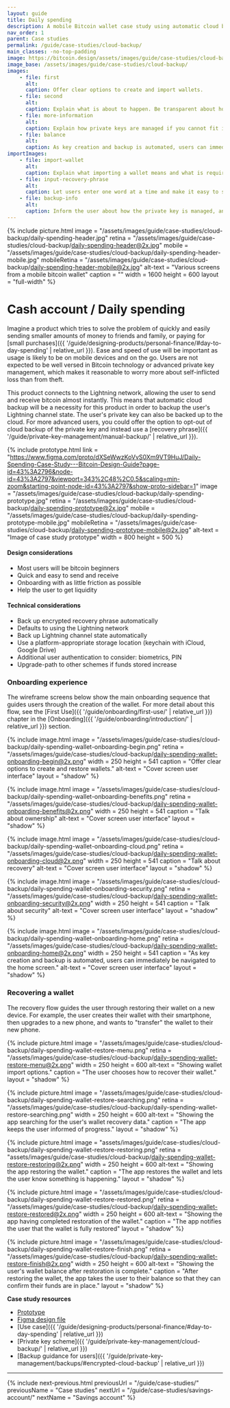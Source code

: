 ```yaml
---
layout: guide
title: Daily spending
description: A mobile Bitcoin wallet case study using automatic cloud backup as a private key management scheme.
nav_order: 1
parent: Case studies
permalink: /guide/case-studies/cloud-backup/
main_classes: -no-top-padding
image: https://bitcoin.design/assets/images/guide/case-studies/cloud-backup/cloud-backup-preview.jpg
image_base: /assets/images/guide/case-studies/cloud-backup/
images:
    - file: first
      alt:
      caption: Offer clear options to create and import wallets.
    - file: second
      alt:
      caption: Explain what is about to happen. Be transparent about how the private key is stored and the risks. Advanced options can be placed on a separate page.
    - file: more-information
      alt:
      caption: Explain how private keys are managed if you cannot fit it all on the previous screen. Link to general Bitcoin information to help users get up to speed.
    - file: balance
      alt:
      caption: As key creation and backup is automated, users can immediately be navigated to the home screen.
importImages:
    - file: import-wallet
      alt:
      caption: Explain what importing a wallet means and what is required. Point out features or functions your wallet does not support if users may expect them.
    - file: input-recovery-phrase
      alt:
      caption: Let users enter one word at a time and make it easy to see what order they should go in.
    - file: backup-info
      alt:
      caption: Inform the user about how the private key is managed, and if you have options let users decide here.
---
```


<!--
Editor's notes

Daily spending case study.

Illustration sources

https://www.figma.com/community/file/968416729557947210

-->

{% include picture.html
   image = "/assets/images/guide/case-studies/cloud-backup/daily-spending-header.jpg"
   retina = "/assets/images/guide/case-studies/cloud-backup/daily-spending-header@2x.jpg"
   mobile = "/assets/images/guide/case-studies/cloud-backup/daily-spending-header-mobile.jpg"
   mobileRetina = "/assets/images/guide/case-studies/cloud-backup/daily-spending-header-mobile@2x.jpg"
   alt-text = "Various screens from a mobile bitcoin wallet"
   caption = ""
   width = 1600
   height = 600
   layout = "full-width"
%}

# Cash account / Daily spending

Imagine a product which tries to solve the problem of quickly and easily sending smaller amounts of money to friends and family, or paying for [small purchases]({{ '/guide/designing-products/personal-finance/#day-to-day-spending' | relative_url }}). Ease and speed of use will be important as usage is likely to be on mobile devices and on the go. Users are not expected to be well versed in Bitcoin technology or advanced private key management, which makes it reasonable to worry more about self-inflicted loss than from theft.

This product connects to the Lightning network, allowing the user to send and receive bitcoin almost instantly. This means that automatic cloud backup will be a necessity for this product in order to backup the user's Lightning channel state. The user's private key can also be backed up to the cloud. For more advanced users, you could offer the option to opt-out of cloud backup of the private key and instead use a [recovery phrase]({{ '/guide/private-key-management/manual-backup/' | relative_url }}).

{% include prototype.html
   link = "https://www.figma.com/proto/dXSeWwzKoVvS0Xm9VT9HuJ/Daily-Spending-Case-Study---Bitcoin-Design-Guide?page-id=43%3A2796&node-id=43%3A2797&viewport=343%2C48%2C0.5&scaling=min-zoom&starting-point-node-id=43%3A2797&show-proto-sidebar=1"
   image = "/assets/images/guide/case-studies/cloud-backup/daily-spending-prototype.jpg"
   retina = "/assets/images/guide/case-studies/cloud-backup/daily-spending-prototype@2x.jpg"
   mobile = "/assets/images/guide/case-studies/cloud-backup/daily-spending-prototype-mobile.jpg"
   mobileRetina = "/assets/images/guide/case-studies/cloud-backup/daily-spending-prototype-mobile@2x.jpg"
   alt-text = "Image of case study prototype"
   width = 800
   height = 500
%}

#### Design considerations
- Most users will be bitcoin beginners
- Quick and easy to send and receive
- Onboarding with as little friction as possible
- Help the user to get liquidity

#### Technical considerations
- Back up encrypted recovery phrase automatically
- Defaults to using the Lightning network
- Back up Lightning channel state automatically
- Use a platform-appropriate storage location (keychain with iCloud, Google Drive)
- Additional user authentication to consider: biometrics, PIN
- Upgrade-path to other schemes if funds stored increase

### Onboarding experience

The wireframe screens below show the main onboarding sequence that guides users through the creation of the wallet. For more detail about this flow, see the [First Use]({{ '/guide/onboarding/first-use/' | relative_url }}) chapter in the [Onboarding]({{ '/guide/onboarding/introduction/' | relative_url }}) section.


<div class="image-slide-gallery">

{% include image.html
   image = "/assets/images/guide/case-studies/cloud-backup/daily-spending-wallet-onboarding-begin.png"
   retina = "/assets/images/guide/case-studies/cloud-backup/daily-spending-wallet-onboarding-begin@2x.png"
   width = 250
   height = 541
   caption = "Offer clear options to create and restore wallets."
   alt-text = "Cover screen user interface"
   layout = "shadow"
%}

{% include image.html
   image = "/assets/images/guide/case-studies/cloud-backup/daily-spending-wallet-onboarding-benefits.png"
   retina = "/assets/images/guide/case-studies/cloud-backup/daily-spending-wallet-onboarding-benefits@2x.png"
   width = 250
   height = 541
   caption = "Talk about ownership"
   alt-text = "Cover screen user interface"
   layout = "shadow"
%}

{% include image.html
   image = "/assets/images/guide/case-studies/cloud-backup/daily-spending-wallet-onboarding-cloud.png"
   retina = "/assets/images/guide/case-studies/cloud-backup/daily-spending-wallet-onboarding-cloud@2x.png"
   width = 250
   height = 541
   caption = "Talk about recovery"
   alt-text = "Cover screen user interface"
   layout = "shadow"
%}

{% include image.html
   image = "/assets/images/guide/case-studies/cloud-backup/daily-spending-wallet-onboarding-security.png"
   retina = "/assets/images/guide/case-studies/cloud-backup/daily-spending-wallet-onboarding-security@2x.png"
   width = 250
   height = 541
   caption = "Talk about security"
   alt-text = "Cover screen user interface"
   layout = "shadow"
%}

{% include image.html
   image = "/assets/images/guide/case-studies/cloud-backup/daily-spending-wallet-onboarding-home.png"
   retina = "/assets/images/guide/case-studies/cloud-backup/daily-spending-wallet-onboarding-home@2x.png"
   width = 250
   height = 541
   caption = "As key creation and backup is automated, users can immediately be navigated to the home screen."
   alt-text = "Cover screen user interface"
   layout = "shadow"
%}

</div>

### Recovering a wallet

The recovery flow guides the user through restoring their wallet on a new device. For example, the user creates their wallet with their smartphone, then upgrades to a new phone, and wants to "transfer" the wallet to their new phone.

<div class="image-slide-gallery">

{% include picture.html
   image = "/assets/images/guide/case-studies/cloud-backup/daily-spending-wallet-restore-menu.png"
   retina = "/assets/images/guide/case-studies/cloud-backup/daily-spending-wallet-restore-menu@2x.png"
   width = 250
   height = 600
   alt-text = "Showing wallet import options."
   caption = "The user chooses how to recover their wallet."
   layout = "shadow"
%}

{% include picture.html
   image = "/assets/images/guide/case-studies/cloud-backup/daily-spending-wallet-restore-searching.png"
   retina = "/assets/images/guide/case-studies/cloud-backup/daily-spending-wallet-restore-searching.png"
   width = 250
   height = 600
   alt-text = "Showing the app searching for the user's wallet recovery data."
   caption = "The app keeps the user informed of progress."
   layout = "shadow"
%}

{% include picture.html
   image = "assets/images/guide/case-studies/cloud-backup/daily-spending-wallet-restore-restoring.png"
   retina = "assets/images/guide/case-studies/cloud-backup/daily-spending-wallet-restore-restoring@2x.png"
   width = 250
   height = 600
   alt-text = "Showing the app restoring the wallet."
   caption = "The app restores the wallet and lets the user know something is happening."
   layout = "shadow"
%}

{% include picture.html
   image = "/assets/images/guide/case-studies/cloud-backup/daily-spending-wallet-restore-restored.png"
   retina = "/assets/images/guide/case-studies/cloud-backup/daily-spending-wallet-restore-restored@2x.png"
   width = 250
   height = 600
   alt-text = "Showing the app having completed restoration of the wallet."
   caption = "The app notifies the user that the wallet is fully restored"
   layout = "shadow"
%}

{% include picture.html
   image = "/assets/images/guide/case-studies/cloud-backup/daily-spending-wallet-restore-finish.png"
   retina = "/assets/images/guide/case-studies/cloud-backup/daily-spending-wallet-restore-finish@2x.png"
   width = 250
   height = 600
   alt-text = "Showing the user's wallet balance after restoration is complete."
   caption = "After restoring the wallet, the app takes the user to their balance so that they can confirm their funds are in place."
   layout = "shadow"
%}

</div>

**Case study resources**

- [Prototype](https://www.figma.com/proto/dXSeWwzKoVvS0Xm9VT9HuJ/Daily-Spending-Case-Study---Bitcoin-Design-Guide?page-id=43%3A2796&node-id=43%3A2797&viewport=343%2C48%2C0.5&scaling=min-zoom&starting-point-node-id=43%3A2797&show-proto-sidebar=1)
- [Figma design file](https://www.figma.com/file/dXSeWwzKoVvS0Xm9VT9HuJ/Daily-Spending-Case-Study---Bitcoin-Design-Guide?node-id=43%3A2797)
- [Use case]({{ '/guide/designing-products/personal-finance/#day-to-day-spending' | relative_url }})
- [Private key scheme]({{ '/guide/private-key-management/cloud-backup/' | relative_url }})
- [Backup guidance for users]({{ '/guide/private-key-management/backups/#encrypted-cloud-backup' | relative_url }})

---

{% include next-previous.html
   previousUrl = "/guide/case-studies/"
   previousName = "Case studies"
   nextUrl = "/guide/case-studies/savings-account/"
   nextName = "Savings account"
%}

